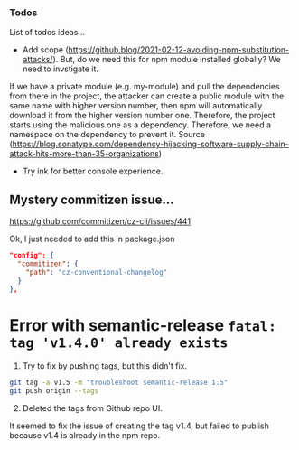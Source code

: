 ### Todos

List of todos ideas...

- Add scope (https://github.blog/2021-02-12-avoiding-npm-substitution-attacks/). But, do we need this for npm module installed globally? We need to invstigate it.

If we have a private module (e.g. my-module) and pull the dependencies from there in the project, the attacker can create a public module with the same name with higher version number, then npm will automatically download it from the higher version number one. Therefore, the project starts using the malicious one as a dependency. Therefore, we need a namespace on the dependency to prevent it. Source (https://blog.sonatype.com/dependency-hijacking-software-supply-chain-attack-hits-more-than-35-organizations)

- Try ink for better console experience.

## Mystery commitizen issue...

https://github.com/commitizen/cz-cli/issues/441

Ok, I just needed to add this in package.json

```json
"config": {
  "commitizen": {
    "path": "cz-conventional-changelog"
  }
},
```

# Error with semantic-release `fatal: tag 'v1.4.0' already exists`

1. Try to fix by pushing tags, but this didn't fix.

```bash
git tag -a v1.5 -m "troubleshoot semantic-release 1.5"
git push origin --tags
```

2. Deleted the tags from Github repo UI.

It seemed to fix the issue of creating the tag v1.4, but failed to publish because v1.4 is already in the npm repo.
